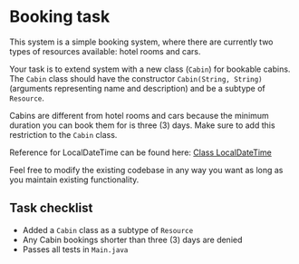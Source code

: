 # Booking task

This system is a simple booking system, where there are currently two types of resources available: hotel rooms and cars.

Your task is to extend system with a new class (`Cabin`) for bookable cabins.
The `Cabin` class should have the constructor `Cabin(String, String)` (arguments representing name and description) and be a subtype of `Resource`.

Cabins are different from hotel rooms and cars because the minimum duration you can book them for is three (3) days.
Make sure to add this restriction to the `Cabin` class.

Reference for LocalDateTime can be found here: <a href="https://docs.oracle.com/javase/8/docs/api/java/time/LocalDateTime.html" target="_blank" >Class LocalDateTime</a>

Feel free to modify the existing codebase in any way you want as long as you maintain existing functionality.

## Task checklist
* Added a `Cabin` class as a subtype of `Resource`
* Any Cabin bookings shorter than three (3) days are denied
* Passes all tests in `Main.java`
